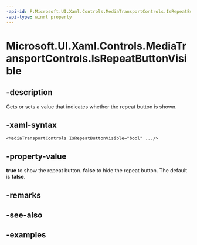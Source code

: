 ```yaml
---
-api-id: P:Microsoft.UI.Xaml.Controls.MediaTransportControls.IsRepeatButtonVisible
-api-type: winrt property
---
```


<!-- Property syntax.
public bool IsRepeatButtonVisible { get;  set; }
-->

# Microsoft.UI.Xaml.Controls.MediaTransportControls.IsRepeatButtonVisible

## -description

Gets or sets a value that indicates whether the repeat button is shown.

## -xaml-syntax

```xaml
<MediaTransportControls IsRepeatButtonVisible="bool" .../>
```


## -property-value

**true** to show the repeat button. **false** to hide the repeat button. The default is **false**.

## -remarks

## -see-also

## -examples

